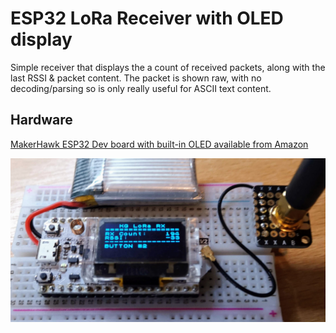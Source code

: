 # ESP32 LoRa Receiver with OLED display

Simple receiver that displays the a count of received packets, along with the last RSSI & packet content. The packet is shown raw, with no decoding/parsing so is only really useful for ASCII text content.

## Hardware

[MakerHawk ESP32 Dev board with built-in OLED available from Amazon](https://www.amazon.co.uk/gp/product/B076T28KWG/ref=as_li_tl?ie=UTF8&camp=1634&creative=6738&creativeASIN=B076T28KWG&linkCode=as2&tag=kgolding-21&linkId=520d100bfed7d5552f673b946220d09c)

![Breadboard photo](MakerHawkESP32OLEDLoRaRx.jpg)